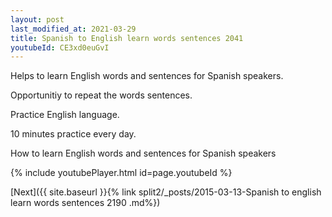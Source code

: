 ```yaml
---
layout: post
last_modified_at: 2021-03-29
title: Spanish to English learn words sentences 2041 
youtubeId: CE3xd0euGvI
---
```

 
 
Helps to learn English words and sentences for Spanish speakers.

Opportunitiy to repeat the words sentences. 

Practice English language. 
 
10 minutes practice every day. 
 
How to learn English words and sentences for Spanish speakers 
 
{% include youtubePlayer.html id=page.youtubeId %}
 
 
[Next]({{ site.baseurl }}{% link  split2/_posts/2015-03-13-Spanish to english learn words sentences 2190 .md%})
 
